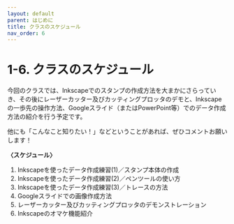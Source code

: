 ```yaml
---
layout: default
parent: はじめに
title: クラスのスケジュール
nav_order: 6
---
```


# **1-6.  クラスのスケジュール**

今回のクラスでは、Inkscapeでのスタンプの作成方法を大まかにさらっていき、その後にレーザーカッター及びカッティングプロッタのデモと、Inkscapeの一歩先の操作方法、Googleスライド（またはPowerPoint等）でのデータ作成方法の紹介を行う予定です。

他にも「こんなこと知りたい！」などということがあれば、ぜひコメントお願いします！

**〈スケジュール〉**



1. Inkscapeを使ったデータ作成練習(1)／スタンプ本体の作成
2. Inkscapeを使ったデータ作成練習(2)／ペンツールの使い方
3. Inkscapeを使ったデータ作成練習(3)／トレースの方法
4. Googleスライドでの画像作成方法
5. レーザーカッター及びカッティングプロッタのデモンストレーション
6. Inkscapeのオマケ機能紹介
